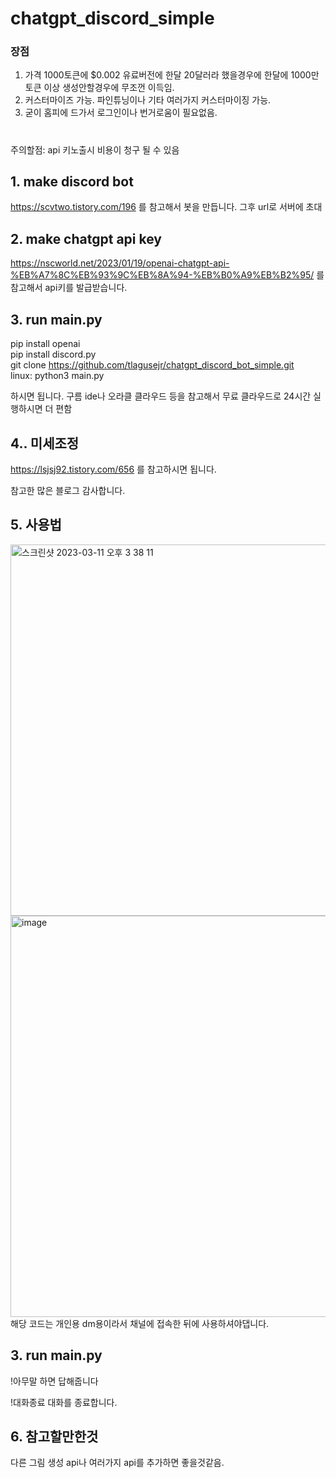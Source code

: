 # chatgpt_discord_simple

### 장점  
1. 가격 1000토큰에 $0.002 유료버전에 한달 20달러라 했을경우에 한달에 1000만토큰 이상 생성안할경우에 무조껀 이득임. 
2. 커스터마이즈 가능. 파인튜닝이나 기타 여러가지 커스터마이징 가능.  
3. 굳이 홈피에 드가서 로그인이나 번거로움이 필요없음.  
#
주의할점: api 키노출시 비용이 청구 될 수 있음
## 1. make discord bot

https://scvtwo.tistory.com/196 
를 참고해서 봇을 만듭니다.
그후 url로 서버에 초대

## 2. make chatgpt api key
https://nscworld.net/2023/01/19/openai-chatgpt-api-%EB%A7%8C%EB%93%9C%EB%8A%94-%EB%B0%A9%EB%B2%95/
를 참고해서 api키를 발급받습니다.

## 3. run main.py


pip install openai  
pip install discord.py   
git clone https://github.com/tlagusejr/chatgpt_discord_bot_simple.git  
linux: python3 main.py  

하시면 됩니다. 구름 ide나 오라클 클라우드 등을 참고해서 무료 클라우드로 24시간 실행하시면 더 편함

## 4.. 미세조정 
https://lsjsj92.tistory.com/656 를 참고하시면 됩니다.

참고한 많은 블로그 감사합니다.

## 5. 사용법
<img width="594" alt="스크린샷 2023-03-11 오후 3 38 11" src="https://user-images.githubusercontent.com/52907198/224469411-66b673b2-4c01-4983-b1b9-68fc0575bed5.png">
<img width="642" alt="image" src="https://user-images.githubusercontent.com/52907198/224468764-f207505c-20d1-4b16-8a20-9bb60a1896f4.png">
해당  코드는 개인용 
dm용이라서 채널에 
접속한 뒤에 사용하셔야댑니다.

## 3. run main.py
!아무말 
하면 답해줍니다

!대화종료
대화를 종료합니다.
## 6. 참고할만한것
다른 그림 생성 api나 여러가지 api를 추가하면 좋을것같음.
